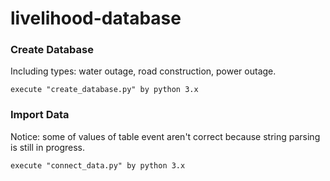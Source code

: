 # livelihood-database

### Create Database

Including types: water outage, road construction, power outage.

    execute "create_database.py" by python 3.x


### Import Data

Notice: some of values of table event aren't correct because string parsing is still in progress.

    execute "connect_data.py" by python 3.x

